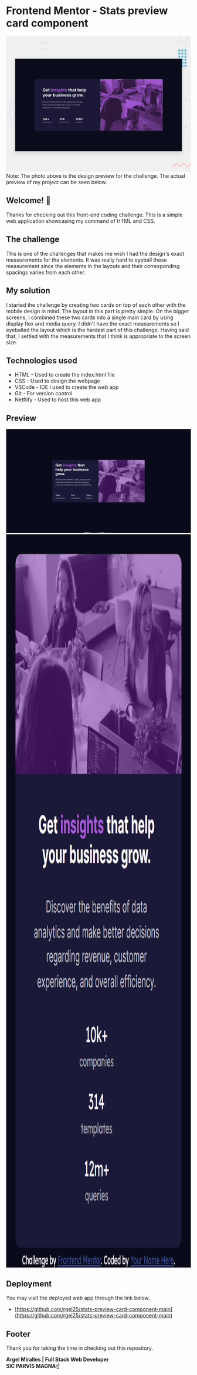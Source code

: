 # Frontend Mentor - Stats preview card component

![Design preview for the Stats preview card component coding challenge](./design/desktop-preview.jpg)
Note: The photo above is the design preview for the challenge. The actual preview of my project can be seen below.

## Welcome! 👋

Thanks for checking out this front-end coding challenge.
This is a simple web application showcasing my command of HTML and CSS.

## The challenge

This is one of the challenges that makes me wish I had the design's exact measurements for the elements. It was really hard to eyeball these measurement since the elements
in the layouts and their corresponding spacings varies from each other.

## My solution

I started the challenge by creating two cards on top of each other with the mobile design in mind. The layout in this part is pretty simple. On the bigger screens,
I combined these two cards into a single main card by using display flex and media query. I didn't have the exact measurements so I eyeballed the layout which is the hardest
part of this challenge. Having said that, I settled with the measurements that I think is appropriate to the screen size.

## Technologies used

- HTML - Used to create the index.html file
- CSS - Used to design the webpage
- VSCode - IDE I used to create the web app
- Git - For version control
- Netflify - Used to host this web app

## Preview

![Actual preview for my project - Desktop](./design/actual-desktop.png)
<img src="./design/actual-mobile.png" style = "height: 50vh;">

## Deployment

You may visit the deployed web app through the link below.

- [https://github.com/rgel25/stats-preview-card-component-main](https://github.com/rgel25/stats-preview-card-component-main)

## Footer

Thank you for taking the time in checking out this repository.

**Argel Miralles | Full Stack Web Developer**<br>
**SIC PARVIS MAGNA**☝
